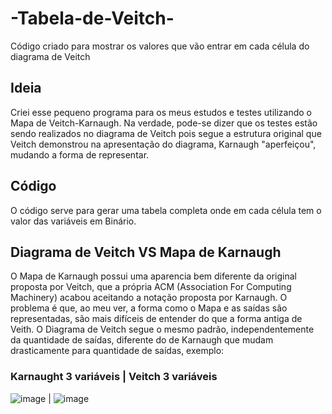 # -Tabela-de-Veitch-
Código criado para mostrar os valores que vão entrar em cada célula do diagrama de Veitch

## Ideia
Criei esse pequeno programa para os meus estudos e testes utilizando o Mapa de Veitch-Karnaugh. Na verdade, pode-se dizer que os testes estão sendo realizados no diagrama de Veitch pois segue a estrutura original que Veitch demonstrou na apresentação do diagrama, Karnaugh "aperfeiçou", mudando a forma de representar.

## Código
O código serve para gerar uma tabela completa onde em cada célula tem o valor das variáveis em Binário.

## Diagrama de Veitch VS Mapa de Karnaugh
O Mapa de Karnaugh possui uma aparencia bem diferente da original proposta por Veitch, que a própria ACM (Association For Computing Machinery) acabou aceitando a notação proposta por Karnaugh. O problema é que, ao meu ver, a forma como o Mapa e as saídas são representadas, são mais difíceis de entender do que a forma antiga de Veith. O Diagrama de Veitch segue o mesmo padrão, independentemente da quantidade de saídas, diferente do de Karnaugh que mudam drasticamente para quantidade de saídas, exemplo:

### Karnaught 3 variáveis | Veitch 3 variáveis

![image](https://github.com/Morgadineo/-Tabela-de-Veitch-/assets/106524323/e8065798-decc-4fbb-9f8b-045b07606ece) | ![image](https://github.com/Morgadineo/-Tabela-de-Veitch-/assets/106524323/2dc2635e-c6e3-4278-97a1-17798eb2e2e1)


